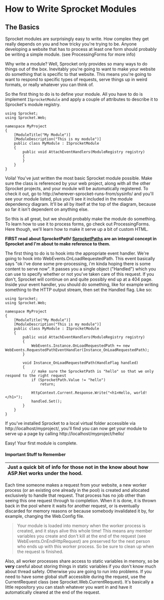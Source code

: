 # How to Write Sprocket Modules #

## The Basics ##

Sprocket modules are surprisingly easy to write. How complex they get really depends on you and how tricky you're trying to be. Anyone developing a website that has to process at least one form should probably be writing a simple module. (see ProcessingForms for more info)

Why write a module? Well, Sprocket only provides so many ways to do things out of the box. Inevitably you're going to want to make your website do something that is specific to that website. This means you're going to want to respond to specific types of requests, serve things up in weird formats, or really whatever you can think of.

So the first thing to do is to define your module. All you have to do is implement `ISprocketModule` and apply a couple of attributes to describe it to Sprocket's module registry.

```
using Sprocket;
using Sprocket.Web;

namespace MyProject
{
	[ModuleTitle("My Module")]
	[ModuleDescription("This is my module")]
	public class MyModule : ISprocketModule
	{
		public void AttachEventHandlers(ModuleRegistry registry)
		{
		}
	}
}
```

Voila! You've just written the most basic Sprocket module possible. Make sure the class is referenced by your web project, along with all the other Sprocket projects, and your module will be automatically registered. To check it out, go to http://wherever-sprocket-runs-from/sysinfo/ and you'll see your module listed, plus you'll see it included in the module dependency diagram. It'll be all by itself at the top of the diagram, because so far it isn't dependent on anything else.

So this is all great, but we should probably make the module do something. To learn how to use it to process forms, go check out ProcessingForms. Here though, we'll learn how to make it serve up a bit of custom HTML.

**FIRST read about SprocketPath! [SprocketPaths](SprocketPath.md) are an integral concept in Sprocket and I'm about to make reference to them.**

The first thing to do is to hook into the appropriate event handler. We're going to hook into WebEvents.OnLoadRequestedPath. This event basically says "ok i've done some pre-processing, i'm kinda hoping there is some content to serve now". It passes you a single object ("Handled") which you can use to specify whether or not you've taken care of this request. If you don't, Sprocket will continue on and quite possibly end up at a 404 page. Inside your event handler, you should do something, like for example writing something to the HTTP output stream, then set the Handled flag. Like so:

```
using Sprocket;
using Sprocket.Web;

namespace MyProject
{
	[ModuleTitle("My Module")]
	[ModuleDescription("This is my module")]
	public class MyModule : ISprocketModule
	{
		public void AttachEventHandlers(ModuleRegistry registry)
		{
			WebEvents.Instance.OnLoadRequestedPath += new WebEvents.RequestedPathEventHandler(Instance_OnLoadRequestedPath);
		}

		void Instance_OnLoadRequestedPath(HandleFlag handled)
		{
			// make sure the SprocketPath is "hello" so that we only respond to the right request
			if (SprocketPath.Value != "hello")
				return;

			HttpContext.Current.Response.Write("<h1>Hello, world!</h1>");
			handled.Set();
		}
	}
}
```

If you've installed Sprocket to a local virtual folder accessible via http://localhost/myproject/, you'll find you can now get your module to serve up a page by calling http://localhost/myproject/hello/

Easy! Your first module is complete.

#### Important Stuff to Remember ####

| Just a quick bit of info for those not in the know about how ASP.Net works under the hood. |
|:-------------------------------------------------------------------------------------------|

Each time someone makes a request from your website, a new worker process (or an existing one already in the pool) is created and allocated exclusively to handle that request. That process has no job other than seeing this one request through to completion. When it is done, it is thrown back in the pool where it waits for another request, or is eventually discarded for memory reasons or because somebody invalidated it by, for example, changing the Web.Config file.

> Your module is loaded into memory when the worker process is created, and it stays alive this whole time! This means any member variables you create and don't kill at the end of the request (see WebEvents.OnEndHttpRequest) are preserved for the next person who ends up with this worker process. So be sure to clean up when the request is finished.

Also, all worker processes share access to static variables in memory, so be **very** careful about storing things in static variables if you don't know much about thread safety. Otherwise you are going to run into problems. If you need to have some global stuff accessible during the request, use the CurrentRequest class (see Sprocket.Web.CurrentRequest). It's basically a little repository you can stash whatever you want in and have it automatically cleared at the end of the request.